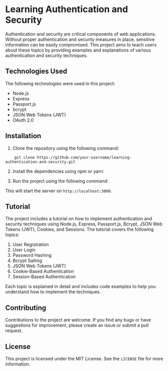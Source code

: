 # Learning Authentication and Security
Authentication and security are critical components of web applications. Without proper authentication and security measures in place, sensitive information can be easily compromised. This project aims to teach users about these topics by providing examples and explanations of various authentication and security techniques.

## Technologies Used
The following technologies were used in this project:

* Node.js
* Express
* Passport.js
* bcrypt
* JSON Web Tokens (JWT)
* OAuth 2.0

## Installation
1. Clone the repository using the following command:
```
    git clone https://github.com/your-username/learning-authentication-and-security.git
```

2. Install the dependencies using npm or yarn:

3. Run the project using the following command:

This will start the server on `http://localhost:3000`.


## Tutorial
The project includes a tutorial on how to implement authentication and security techniques using Node.js, Express, Passport.js, Bcrypt, JSON Web Tokens (JWT), Cookies, and Sessions. The tutorial covers the following topics:
1. User Registration
2. User Login
3. Password Hashing
4. Bcrypt Salting
5. JSON Web Tokens (JWT)
6. Cookie-Based Authentication
7. Session-Based Authentication

Each topic is explained in detail and includes code examples to help you understand how to implement the techniques.

## Contributing
Contributions to the project are welcome. If you find any bugs or have suggestions for improvement, please create an issue or submit a pull request.

## License
This project is licensed under the MIT License. See the `LICENSE` file for more information.
